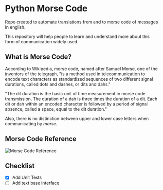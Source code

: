 # Python Morse Code
Repo created to automate translations
from and to morse code of messages in english.

This repository will help people to learn
and understand more about this form
of communication widely used.

## What is Morse Code?
According to Wikipedia, morse code, named
after Samuel Morse, one of the inventors of
the telegraph, "is a
method used in telecommunication to encode
text characters as standardized sequences of
two different signal durations, called dots
and dashes, or dits and dahs."

"The dit duration is the basic unit of time
measurement in morse code transmission.
The duration of a dah is three
times the duration of a dit. Each dit or dah
within an encoded character is followed by
a period of signal absence, called a space,
equal to the dit duration."

Also, there is no distinction between upper
and lower case letters  when communicating
by _morse_.

## Morse Code Reference
![Morse Code Reference](https://user-images.githubusercontent.com/67481026/182496723-feb7e113-3322-49b0-876e-d7e6424b24a9.jpeg)

## Checklist
- [x] Add Unit Tests
- [ ] Add text base interface

